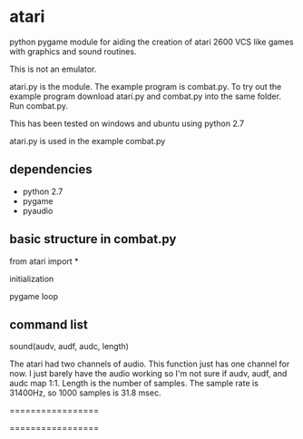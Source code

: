 # atari
python pygame module for aiding the creation of atari 2600 VCS like games with graphics and sound routines.

This is not an emulator.

atari.py is the module. The example program is combat.py.
To try out the example program download atari.py and combat.py into the same folder. Run combat.py.

This has been tested on windows and ubuntu using python 2.7

atari.py is used in the example combat.py

dependencies
------------
- python 2.7
- pygame
- pyaudio


basic structure in combat.py
----------------------------

from atari import *
 
initialization

pygame loop


command list
------------

sound(audv, audf, audc, length)

The atari had two channels of audio. This function just has one channel for now. I just barely have the audio working so I'm not sure if audv, audf, and audc map 1:1. Length is the number of samples. The sample rate is 31400Hz, so 1000 samples is 31.8 msec.

=================





=================


